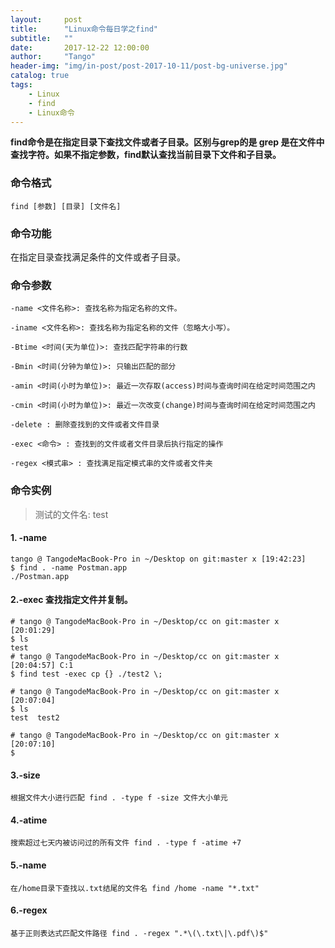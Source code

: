 ```yaml
---
layout:     post
title:      "Linux命令每日学之find"
subtitle:   ""
date:       2017-12-22 12:00:00
author:     "Tango"
header-img: "img/in-post/post-2017-10-11/post-bg-universe.jpg"
catalog: true
tags:   
    - Linux
    - find
    - Linux命令
---
```


**find命令是在指定目录下查找文件或者子目录。区别与grep的是 grep 是在文件中查找字符。如果不指定参数，find默认查找当前目录下文件和子目录。**

### 命令格式

`
find [参数] [目录] [文件名]                       
`
### 命令功能
在指定目录查找满足条件的文件或者子目录。
### 命令参数

`-name <文件名称>: 查找名称为指定名称的文件。               ` 
 
`-iname <文件名称>: 查找名称为指定名称的文件（忽略大小写）。               ` 

`-Btime <时间(天为单位)>: 查找匹配字符串的行数`  
  
`-Bmin <时间(分钟为单位)>: 只输出匹配的部分                  `   
 
`-amin <时间(小时为单位)>: 最近一次存取(access)时间与查询时间在给定时间范围之内`

`-cmin <时间(小时为单位)>: 最近一次改变(change)时间与查询时间在给定时间范围之内`

`-delete : 删除查找到的文件或者文件目录`  

`-exec <命令> : 查找到的文件或者文件目录后执行指定的操作`

`-regex <模式串> : 查找满足指定模式串的文件或者文件夹`

### 命令实例
>测试的文件名:
>test


#### 1. -name 

```
tango @ TangodeMacBook-Pro in ~/Desktop on git:master x [19:42:23] 
$ find . -name Postman.app
./Postman.app

```
#### 2.-exec 查找指定文件并复制。
```
# tango @ TangodeMacBook-Pro in ~/Desktop/cc on git:master x [20:01:29] 
$ ls
test
# tango @ TangodeMacBook-Pro in ~/Desktop/cc on git:master x [20:04:57] C:1
$ find test -exec cp {} ./test2 \;

# tango @ TangodeMacBook-Pro in ~/Desktop/cc on git:master x [20:07:04] 
$ ls
test  test2

# tango @ TangodeMacBook-Pro in ~/Desktop/cc on git:master x [20:07:10] 
$ 

```
#### 3.-size 

```
根据文件大小进行匹配 find . -type f -size 文件大小单元

```  

#### 4.-atime 
```
搜索超过七天内被访问过的所有文件 find . -type f -atime +7
```

#### 5.-name

```
在/home目录下查找以.txt结尾的文件名 find /home -name "*.txt"

```

#### 6.-regex

```
基于正则表达式匹配文件路径 find . -regex ".*\(\.txt\|\.pdf\)$"

```
